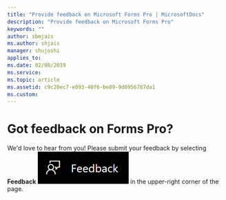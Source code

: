 ```yaml
---
title: "Provide feedback on Microsoft Forms Pro | MicrosoftDocs"
description: "Provide feedback on Microsoft Forms Pro"
keywords: ""
author: sbmjais
ms.author: shjais
manager: shujoshi
applies_to: 
ms.date: 02/08/2019
ms.service: 
ms.topic: article
ms.assetid: c9c20ec7-e093-40f6-be09-9d0956787da1
ms.custom: 
---
```

# Got feedback on Forms Pro?

We'd love to hear from you! Please submit your feedback by selecting **Feedback** ![give feedback](media/feedback.png "Give feedback") in the upper-right corner of the page.  
